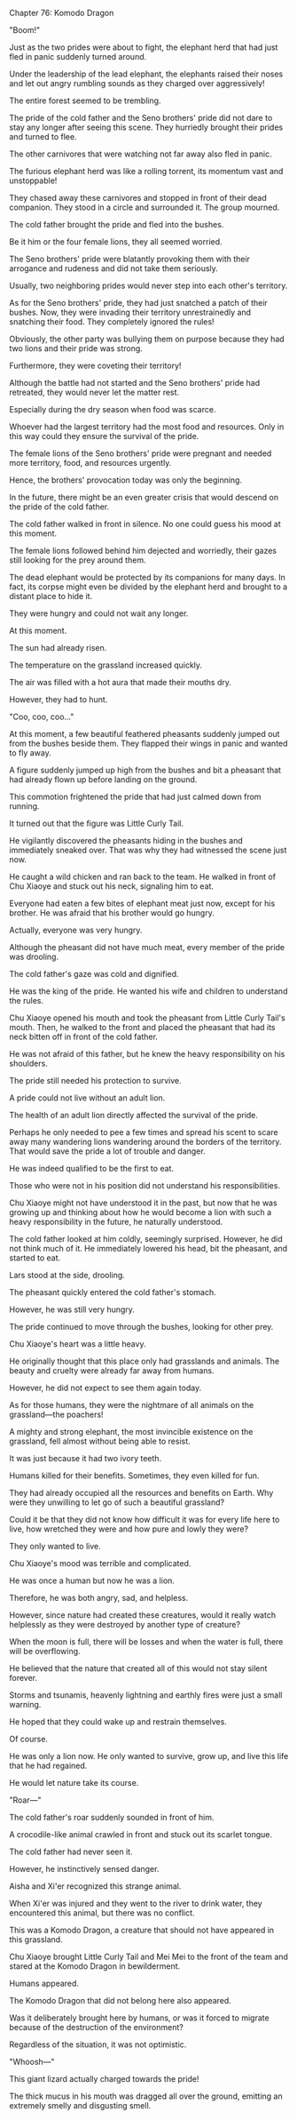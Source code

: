 Chapter 76: Komodo Dragon

"Boom\!"

Just as the two prides were about to fight, the elephant herd that had just fled in panic suddenly turned around.

Under the leadership of the lead elephant, the elephants raised their noses and let out angry rumbling sounds as they charged over aggressively\!

The entire forest seemed to be trembling.

The pride of the cold father and the Seno brothers' pride did not dare to stay any longer after seeing this scene. They hurriedly brought their prides and turned to flee.

The other carnivores that were watching not far away also fled in panic.

The furious elephant herd was like a rolling torrent, its momentum vast and unstoppable\!

They chased away these carnivores and stopped in front of their dead companion. They stood in a circle and surrounded it. The group mourned.

The cold father brought the pride and fled into the bushes.

Be it him or the four female lions, they all seemed worried.

The Seno brothers' pride were blatantly provoking them with their arrogance and rudeness and did not take them seriously.

Usually, two neighboring prides would never step into each other's territory.

As for the Seno brothers' pride, they had just snatched a patch of their bushes. Now, they were invading their territory unrestrainedly and snatching their food. They completely ignored the rules\!

Obviously, the other party was bullying them on purpose because they had two lions and their pride was strong.

Furthermore, they were coveting their territory\!

Although the battle had not started and the Seno brothers' pride had retreated, they would never let the matter rest.

Especially during the dry season when food was scarce.

Whoever had the largest territory had the most food and resources. Only in this way could they ensure the survival of the pride.

The female lions of the Seno brothers' pride were pregnant and needed more territory, food, and resources urgently.

Hence, the brothers' provocation today was only the beginning.

In the future, there might be an even greater crisis that would descend on the pride of the cold father.

The cold father walked in front in silence. No one could guess his mood at this moment.

The female lions followed behind him dejected and worriedly, their gazes still looking for the prey around them.

The dead elephant would be protected by its companions for many days. In fact, its corpse might even be divided by the elephant herd and brought to a distant place to hide it.

They were hungry and could not wait any longer.

At this moment.

The sun had already risen.

The temperature on the grassland increased quickly.

The air was filled with a hot aura that made their mouths dry.

However, they had to hunt.

"Coo, coo, coo…"

At this moment, a few beautiful feathered pheasants suddenly jumped out from the bushes beside them. They flapped their wings in panic and wanted to fly away.

A figure suddenly jumped up high from the bushes and bit a pheasant that had already flown up before landing on the ground.

This commotion frightened the pride that had just calmed down from running.

It turned out that the figure was Little Curly Tail.

He vigilantly discovered the pheasants hiding in the bushes and immediately sneaked over. That was why they had witnessed the scene just now.

He caught a wild chicken and ran back to the team. He walked in front of Chu Xiaoye and stuck out his neck, signaling him to eat.

Everyone had eaten a few bites of elephant meat just now, except for his brother. He was afraid that his brother would go hungry.

Actually, everyone was very hungry.

Although the pheasant did not have much meat, every member of the pride was drooling.

The cold father's gaze was cold and dignified.

He was the king of the pride. He wanted his wife and children to understand the rules.

Chu Xiaoye opened his mouth and took the pheasant from Little Curly Tail's mouth. Then, he walked to the front and placed the pheasant that had its neck bitten off in front of the cold father.

He was not afraid of this father, but he knew the heavy responsibility on his shoulders.

The pride still needed his protection to survive.

A pride could not live without an adult lion.

The health of an adult lion directly affected the survival of the pride.

Perhaps he only needed to pee a few times and spread his scent to scare away many wandering lions wandering around the borders of the territory. That would save the pride a lot of trouble and danger.

He was indeed qualified to be the first to eat.

Those who were not in his position did not understand his responsibilities.

Chu Xiaoye might not have understood it in the past, but now that he was growing up and thinking about how he would become a lion with such a heavy responsibility in the future, he naturally understood.

The cold father looked at him coldly, seemingly surprised. However, he did not think much of it. He immediately lowered his head, bit the pheasant, and started to eat.

Lars stood at the side, drooling.

The pheasant quickly entered the cold father's stomach.

However, he was still very hungry.

The pride continued to move through the bushes, looking for other prey.

Chu Xiaoye's heart was a little heavy.

He originally thought that this place only had grasslands and animals. The beauty and cruelty were already far away from humans.

However, he did not expect to see them again today.

As for those humans, they were the nightmare of all animals on the grassland—the poachers\!

A mighty and strong elephant, the most invincible existence on the grassland, fell almost without being able to resist.

It was just because it had two ivory teeth.

Humans killed for their benefits. Sometimes, they even killed for fun.

They had already occupied all the resources and benefits on Earth. Why were they unwilling to let go of such a beautiful grassland?

Could it be that they did not know how difficult it was for every life here to live, how wretched they were and how pure and lowly they were?

They only wanted to live.

Chu Xiaoye's mood was terrible and complicated.

He was once a human but now he was a lion.

Therefore, he was both angry, sad, and helpless.

However, since nature had created these creatures, would it really watch helplessly as they were destroyed by another type of creature?

When the moon is full, there will be losses and when the water is full, there will be overflowing.

He believed that the nature that created all of this would not stay silent forever.

Storms and tsunamis, heavenly lightning and earthly fires were just a small warning.

He hoped that they could wake up and restrain themselves.

Of course.

He was only a lion now. He only wanted to survive, grow up, and live this life that he had regained.

He would let nature take its course.

"Roar—"

The cold father's roar suddenly sounded in front of him.

A crocodile-like animal crawled in front and stuck out its scarlet tongue.

The cold father had never seen it.

However, he instinctively sensed danger.

Aisha and Xi'er recognized this strange animal.

When Xi'er was injured and they went to the river to drink water, they encountered this animal, but there was no conflict.

This was a Komodo Dragon, a creature that should not have appeared in this grassland.

Chu Xiaoye brought Little Curly Tail and Mei Mei to the front of the team and stared at the Komodo Dragon in bewilderment.

Humans appeared.

The Komodo Dragon that did not belong here also appeared.

Was it deliberately brought here by humans, or was it forced to migrate because of the destruction of the environment?

Regardless of the situation, it was not optimistic.

"Whoosh—"

This giant lizard actually charged towards the pride\!

The thick mucus in his mouth was dragged all over the ground, emitting an extremely smelly and disgusting smell.